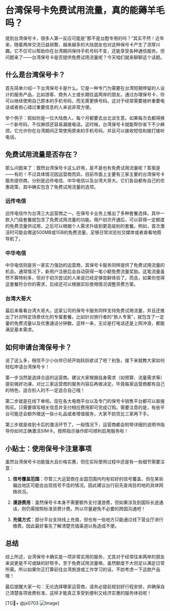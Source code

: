 # 台湾保号卡免费试用流量，真的能薅羊毛吗？

提到台湾保号卡，很多人第一反应可能是“那不是台胞专用的吗？”其实不然！近年来，随着两岸交流日益频繁，越来越多的大陆朋友也对这种保号卡产生了浓厚兴趣。它不仅可以帮助你在台湾期间保持手机号码不变，还能享受各种通信服务。但问题来了——台湾保号卡是否提供免费试用流量呢？今天咱们就来聊聊这个话题。

## 什么是台湾保号卡？

首先简单介绍一下台湾保号卡是什么。它是一种专门为需要在台湾短期停留的人设计的服务产品，比如游客、商务人士或长期往返两岸的朋友。通过办理保号卡，你可以继续使用自己原本的手机号码，而无需更换号码。这对于经常需要接听重要电话或者担心错过重要信息的人来说非常方便。

举个例子：假如你是一位大陆商人，每个月都要去台北谈生意。如果每次去都得换一个新号码，不仅麻烦还容易漏接电话。这时候，台湾保号卡就能帮你省下不少麻烦。它允许你在台湾期间正常使用原来的手机号码，并且可以接收短信和拨打接听电话。

## 免费试用流量是否存在？

那么问题来了：既然台湾保号卡这么好用，是不是也有免费试用流量呢？答案是——有的！不过具体情况因运营商而异。目前市面上主要有三家主要的台湾保号卡服务提供商，分别是远传电信、中华电信以及台湾大哥大。它们各自都有自己的优惠政策，其中确实包含了免费试用流量的选项。

### 远传电信

远传电信作为台湾三大运营商之一，在保号卡业务上推出了多种套餐选择。其中一款入门级套餐就包含了免费试用流量的功能。用户初次开通后，可以获得一定额度的免费流量供试用，之后可以根据个人需求升级到更高级别的套餐。例如，首次激活时可能会赠送500MB或1GB的免费流量，足够日常浏览社交媒体或者查看地图导航了。

### 中华电信

中华电信则是另一家实力强劲的运营商，其保号卡服务同样提供了免费试用流量的机会。通常情况下，新用户注册后会自动获得一笔小额免费流量奖励。这笔流量虽然不算特别多，但对于初次尝试的人来说已经足够尝鲜体验了。而且，如果你觉得这套餐符合你的需求，后续还可以根据实际使用情况调整资费方案。

### 台湾大哥大

最后来看看台湾大哥大。这家公司的保号卡服务同样支持免费试用流量，并且还推出了针对特定场景优化的专属套餐。比如针对旅行者的“旅人专案”，就包含了一定量的免费流量以及优惠通话分钟数。这样一来，无论是打电话还是上网冲浪，都能满足基本需求。

## 如何申请台湾保号卡？

说了这么多，相信不少小伙伴已经开始跃跃欲试了吧？别急，接下来就教大家如何轻松申请台湾保号卡！

第一步当然是选择合适的运营商。建议大家根据自身需求（如预算、流量需求等）提前做好功课，对比三家运营商的服务内容后再做决定。毕竟每家运营商都有自己的特色，适合别人的不一定适合自己哦！

第二步就是在线下单啦。现在各大电商平台以及专门的保号卡销售平台都可以直接购买。只需要填写相关信息并支付相应费用即可完成订购。需要注意的是，有些平台可能还会额外赠送一些小礼品或者增值服务，大家不妨货比三家再下手。

第三步就是收到卡后的激活环节了。一般情况下，运营商都会附带详细的说明书指导你如何正确激活SIM卡。按照指示操作即可顺利启用服务啦！

## 小贴士：使用保号卡注意事项

虽然台湾保号卡功能强大且价格实惠，但在实际使用过程中还是有一些细节需要注意：

1. **信号覆盖范围**：尽管三大运营商在全国范围内均有较好的信号覆盖，但在某些偏远地区可能会出现信号不佳的情况。因此建议出行前先查询目的地的具体网络状况。
   
2. **漫游费用**：虽然保号卡本身不需要额外支付漫游费，但如果涉及到国际长途通话，则仍需按照标准资费计费。所以尽量避免不必要的跨国沟通吧！

3. **充值方式**：部分平台支持线上充值，但也有一些地方只能通过线下营业厅进行缴费。因此最好事先了解清楚充值渠道以免造成不便。

## 总结

综上所述，台湾保号卡确实是一项非常实用的服务，尤其对于经常往来两岸的朋友来说更是不可或缺的好帮手。至于免费试用流量嘛，虽然额度不大但足以满足日常所需。所以如果你正打算前往台湾旅游或工作学习的话，不妨考虑一下这款产品哦！

最后提醒大家一句：无论选择哪家运营商，请务必提前规划好行程安排，并确保自己清楚各项收费标准，这样才能真正享受到便利又经济实惠的服务体验呢！

[TG💪+ @jx0703 ![Image](https://github.com/user-attachments/assets/dbca1d08-cadb-493c-b0ec-ad6f7a83f270)]